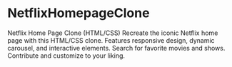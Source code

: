 # NetflixHomepageClone
Netflix Home Page Clone (HTML/CSS)  Recreate the iconic Netflix home page with this HTML/CSS clone. Features responsive design, dynamic carousel, and interactive elements. Search for favorite movies and shows. Contribute and customize to your liking.
